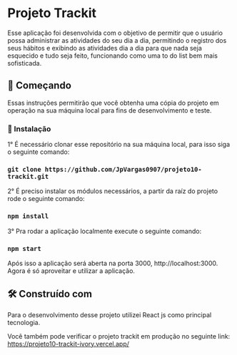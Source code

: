 # Projeto Trackit

Esse aplicação foi desenvolvida com o objetivo de permitir que o usuário possa administrar as atividades do seu dia a dia, permitindo o registro dos seus hábitos e exibindo as atividades dia a dia para que nada seja esquecido e tudo seja feito, funcionando como uma to do list bem mais sofisticada. 

## 🚀 Começando

Essas instruções permitirão que você obtenha uma cópia do projeto em operação na sua máquina local para fins de desenvolvimento e teste.

### 🔧 Instalação

1° É necessário clonar esse repositório na sua máquina local, para isso siga o seguinte comando:

### `git clone https://github.com/JpVargas0907/projeto10-trackit.git`

2° É preciso instalar os módulos necessários, a partir da raíz do projeto rode o seguinte comando:

### `npm install`

3° Pra rodar a aplicação localmente execute o seguinte comando: 

### `npm start`

Após isso a aplicação será aberta na porta 3000, http://localhost:3000. Agora é só aproveitar e utilizar a aplicação.

## 🛠️ Construído com

Para o desenvolvimento desse projeto utilizei React js como principal tecnologia.

Você também pode verificar o projeto trackit em produção no seguinte link: https://projeto10-trackit-ivory.vercel.app/

